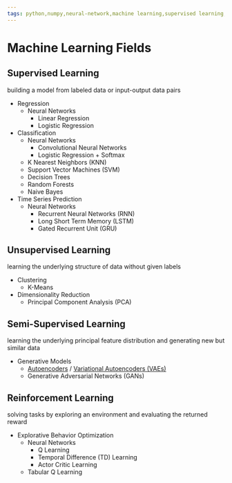 ```yaml
---
tags: python,numpy,neural-network,machine learning,supervised learning,unsupervised learning,reinforcement learning,regression,classification,clustering,dimensionality reduction
---
```

# Machine Learning Fields

## Supervised Learning

building a model from labeled data or input-output data pairs

- Regression
  - Neural Networks
    - Linear Regression
    - Logistic Regression
- Classification
  - Neural Networks
    - Convolutional Neural Networks
    - Logistic Regression + Softmax
  - K Nearest Neighbors (KNN)
  - Support Vector Machines (SVM)
  - Decision Trees
  - Random Forests
  - Naive Bayes
- Time Series Prediction
  - Neural Networks
    - Recurrent Neural Networks (RNN)
    - Long Short Term Memory (LSTM)
    - Gated Recurrent Unit (GRU)

## Unsupervised Learning

learning the underlying structure of data without given labels

- Clustering
  - K-Means
- Dimensionality Reduction
  - Principal Component Analysis (PCA)

## Semi-Supervised Learning

learning the underlying principal feature distribution and generating new but similar data

- Generative Models
  - [Autoencoders](autoencoder.html) / [Variational Autoencoders (VAEs)](variational_autoencoder.html)
  - Generative Adversarial Networks (GANs)

## Reinforcement Learning

solving tasks by exploring an environment and evaluating the returned reward

- Explorative Behavior Optimization
  - Neural Networks
    - Q Learning
    - Temporal Difference (TD) Learning
    - Actor Critic Learning
  - Tabular Q Learning

